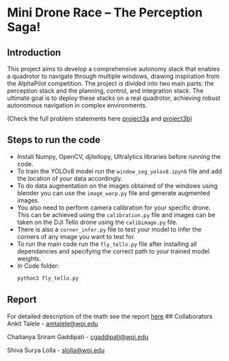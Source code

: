 # Mini Drone Race – The Perception Saga!



## Introduction
This project aims to develop a comprehensive autonomy stack that enables a quadrotor to navigate through multiple windows, drawing inspiration from the AlphaPilot competition. The project is divided into two main parts: the perception stack and the planning, control, and integration stack. The ultimate goal is to deploy these stacks on a real quadrotor, achieving robust autonomous navigation in complex environments.

(Check the full problem statements here [project3a](https://rbe549.github.io/rbe595/fall2023/proj/p3a/) and [project3b](https://rbe549.github.io/rbe595/fall2023/proj/p3b/))


## Steps to run the code
- Install Numpy, OpenCV, djitellopy, Ultralytics libraries before running the code.
- To train the YOLOv8 model run the `window_seg_yolov8.ipynb` file and add the location of your data accordingly.
- To do data augmentation on the images obtained of the windows using blender you can use the `image_warp.py` file and generate augmented images.
- You also need to perform camera calibration for your specific drone. This can be achieved using the `calibration.py` file and images can be taken on the DJI Tello drone using the `calibimage.py` file.
- There is also a `corner_infer.py` file to test your model to infer the corners of any image you want to test for.
- To run the main code run the `fly_tello.py` file after installing all dependancies and specifying the correct path to your trained model weights.
- In Code folder:
  ```bash
  python3 fly_tello.py
  ```


## Report
For detailed description of the math see the report [here](Report.pdf).## Collaborators
Ankit Talele - amtalele@wpi.edu

Chaitanya Sriram Gaddipati - cgaddipati@wpi.edu

Shiva Surya Lolla - slolla@wpi.edu


  
